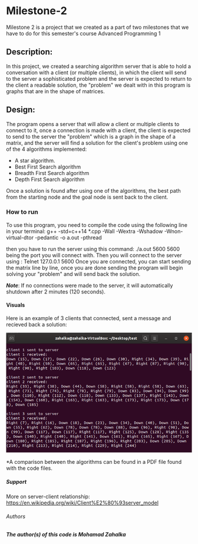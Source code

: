 # Milestone-2
Milestone 2 is a project that we created as a part of two milestones that we have to do for this semester's course Advanced Programming 1


## Description:

In this project, we created a searching algorithm server that is able to hold a conversation with a client (or multiple clients), in which the client will send to the server a sophisticated problem and the server is expected to return to the client a readable solution, the "problem" we dealt with in this program is graphs that are in the shape of matrices.

Design: 
-
The program opens a server that will allow a client or multiple clients to connect to it, once a connection is made with a client, the client is expected to send to the server the "problem" which is a graph in the shape of a matrix, and the server will find a solution for the client's problem using one of the 4 algorithms implemented:
- A star algorithm.
- Best First Search algorithm
- Breadth First Search algorithm
- Depth First Search algorithm

Once a solution is found after using one of the algorithms, the best path from the starting node and the goal node is sent back to the client.

### How to run

To use this program, you need to compile the code using the following line in your terminal: g++ -std=c++14 *.cpp -Wall -Wextra -Wshadow -Wnon-virtual-dtor -pedantic -o a.out -pthread

then you have to run the server using this command: ./a.out 5600
5600 being the port you will connect with.
Then you will connect to the server using : Telnet 127.0.0.1 5600 
Once you are connected, you can start sending the matrix line by line, once you are done sending the program will begin solving your "problem" and will send back the solution.

**_Note_**: If no connections were made to the server, it will automatically shutdown after 2 minutes (120 seconds).

#### Visuals

Here is an example of 3 clients that connected, sent a message and recieved back a solution:

![Clients exmaple](https://github.com/mohamadzah/Milestone-2/blob/master/exampleRun.PNG)

*A comparison between the algorithms can be found in a PDF file found with the code files.

##### Support

More on server-client relationship: https://en.wikipedia.org/wiki/Client%E2%80%93server_model


###### Authors

***The author(s) of this code is Mohamad Zahalka***


